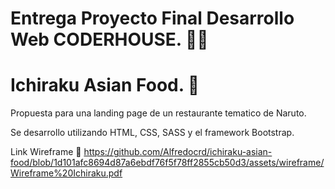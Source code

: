 # Entrega Proyecto Final Desarrollo Web CODERHOUSE. :man_technologist:

# Ichiraku Asian Food. :sushi:

Propuesta para una landing page de un restaurante tematico de Naruto.

Se desarrollo utilizando HTML, CSS, SASS y el framework Bootstrap.

Link Wireframe :link:
https://github.com/Alfredocrd/ichiraku-asian-food/blob/1d101afc8694d87a6ebdf76f5f78ff2855cb50d3/assets/wireframe/Wireframe%20Ichiraku.pdf
